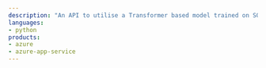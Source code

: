 ```yaml
---
description: "An API to utilise a Transformer based model trained on SQuAD dataset"
languages:
- python
products:
- azure
- azure-app-service
---
```

